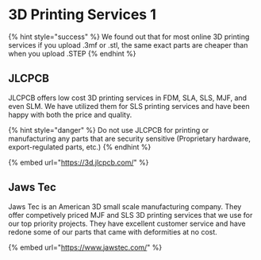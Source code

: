 # 3D Printing Services 1

{% hint style="success" %}
We found out that for most online 3D printing services if you upload .3mf or .stl, the same exact parts are cheaper than when you upload .STEP
{% endhint %}

## JLCPCB

JLCPCB offers low cost 3D printing services in FDM, SLA, SLS, MJF, and even SLM. We have utilized them for SLS printing services and have been happy with both the price and quality.&#x20;

{% hint style="danger" %}
Do not use JLCPCB for printing or manufacturing any parts that are security sensitive (Proprietary hardware, export-regulated parts, etc.)&#x20;
{% endhint %}

{% embed url="https://3d.jlcpcb.com/" %}

## Jaws Tec

Jaws Tec is an American 3D small scale manufacturing company. They offer competively priced MJF and SLS 3D printing services that we use for our top priority projects. They have excellent customer service and have redone some of our parts that came with deformities at no cost.

{% embed url="https://www.jawstec.com/" %}
